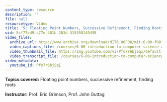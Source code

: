 ```yaml
---
content_type: resource
description: ''
file: null
resourcetype: Video
title: '5: Floating Point Numbers, Successive Refinement, Finding Roots'
uid: 5cf77ed9-a77e-401b-283d-315358149495
video_files:
  archive_url: http://www.archive.org/download/MIT6.00F08/mit-6-00-f08-lec05_300k.mp4
  video_captions_file: /courses/6-00-introduction-to-computer-science-and-programming-fall-2008/9e07b9db5ca65ad98a5a7ac057c87fd0_Pfo7r6bjSqI.vtt
  video_thumbnail_file: https://img.youtube.com/vi/Pfo7r6bjSqI/default.jpg
  video_transcript_file: /courses/6-00-introduction-to-computer-science-and-programming-fall-2008/b91c0ebe9f089dcae5ac7c025938cf51_Pfo7r6bjSqI.pdf
video_metadata:
  youtube_id: Pfo7r6bjSqI
---
```


**Topics covered:** Floating point numbers, successive refinement, finding roots

**Instructor:** Prof. Eric Grimson, Prof. John Guttag